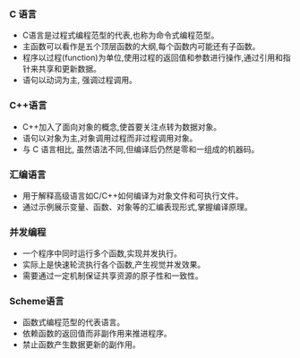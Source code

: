 ### C 语言
- C语言是过程式编程范型的代表,也称为命令式编程范型。
- 主函数可以看作是五个顶层函数的大纲,每个函数内可能还有子函数。
- 程序以过程(function)为单位,使用过程的返回值和参数进行操作,通过引用和指针来共享和更新数据。
- 语句以动词为主, 强调过程调用。

### C++语言
- C++加入了面向对象的概念,使首要关注点转为数据对象。
- 语句以对象为主,对象调用过程而非过程调用对象。
- 与 C 语言相比, 虽然语法不同,但编译后仍然是零和一组成的机器码。

### 汇编语言
- 用于解释高级语言如C/C++如何编译为对象文件和可执行文件。
- 通过示例展示变量、函数、对象等的汇编表现形式,掌握编译原理。

### 并发编程
- 一个程序中同时运行多个函数,实现并发执行。
- 实际上是快速轮流执行各个函数,产生视觉并发效果。
- 需要通过一定机制保证共享资源的原子性和一致性。

### Scheme语言
- 函数式编程范型的代表语言。
- 依赖函数的返回值而非副作用来推进程序。
- 禁止函数产生数据更新的副作用。
